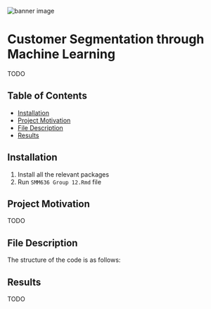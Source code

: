 ![banner image](https://alidropship.com/wp-content/uploads/2019/12/2.-Customer-Segmentation.jpg)
# Customer Segmentation through Machine Learning
TODO

## Table of Contents
* [Installation](#Installation)
* [Project Motivation](#motivation)
* [File Description](#description)
* [Results](#Results)

## Installation
1. Install all the relevant packages
2. Run `SMM636 Group 12.Rmd` file

## Project Motivation <a name="motivation"></a>
TODO

## File Description <a name="description"></a>
The structure of the code is as follows:

## Results
TODO
